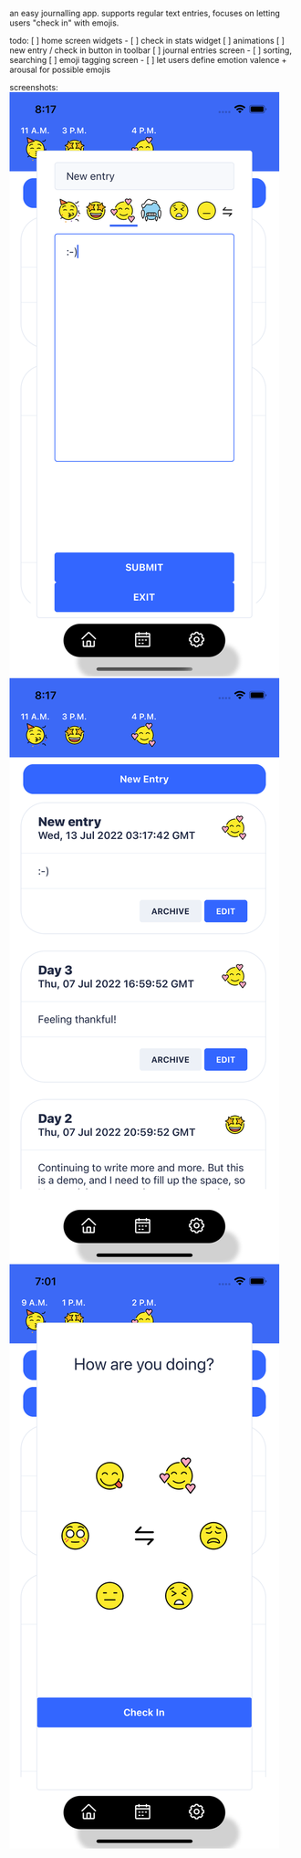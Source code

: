 an easy journalling app. supports regular text entries, focuses on letting users "check in" with emojis.

todo:
[ ] home screen widgets
    - [ ] check in stats widget
[ ] animations
[ ] new entry / check in  button in toolbar
[ ] journal entries screen
    - [ ] sorting, searching
[ ] emoji tagging screen
    - [ ] let users define emotion valence + arousal for possible emojis

screenshots:
![screen1](docs/screen1.png)
![screen2](docs/screen2.png)
![screen3](docs/screen3.png)